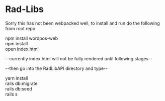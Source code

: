# Rad-Libs
Sorry this has not been webpacked well, to install and run do the following from root repo

npm install wordpos-web<br>
npm install<br>
open index.html<br>

--currently index.html will not be fully rendered until following stages--


--then go into the RadLibAPI directory and type--

yarn install<br>
rails db:migrate<br>
rails db:seed<br>
rails s<br>




